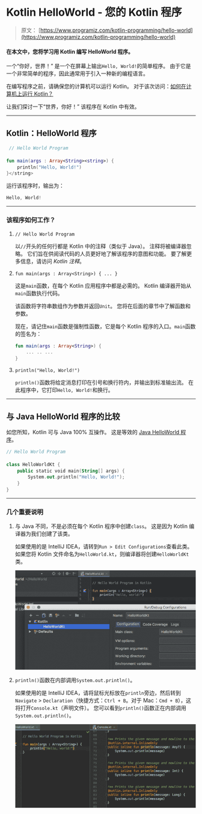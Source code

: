# Kotlin HelloWorld - 您的 Kotlin 程序

> 原文： [https://www.programiz.com/kotlin-programming/hello-world](https://www.programiz.com/kotlin-programming/hello-world)

#### 在本文中，您将学习用 Kotlin 编写 HelloWorld 程序。

一个“你好，世界！” 是一个在屏幕上输出`Hello, World!`的简单程序。 由于它是一个非常简单的程序，因此通常用于引入一种新的编程语言。

在编写程序之前，请确保您的计算机可以运行 Kotlin。 对于该次访问：[如何在计算机上运行 Kotlin？](/kotlin#run-kotlin)

让我们探讨一下“世界，你好！” 该程序在 Kotlin 中有效。

* * *

## Kotlin：HelloWorld 程序

```kt
 // Hello World Program

fun main(args : Array<String><string>) {
    println("Hello, World!")
}</string>
```

运行该程序时，输出为：

```kt
Hello, World!

```

* * *

### 该程序如何工作？

1.  `// Hello World Program`

    以`//`开头的任何行都是 Kotlin 中的注释（类似于 Java）。 注释将被编译器忽略。 它们旨在供阅读代码的人员更好地了解该程序的意图和功能。 要了解更多信息，请访问 *Kotlin 注释*。
2.  `fun main(args : Array<String>) { ... }`

    这是`main`函数，在每个 Kotlin 应用程序中都是必需的。 Kotlin 编译器开始从`main`函数执行代码。

    该函数将字符串数组作为参数并返回`Unit`。 您将在后面的章节中了解函数和参数。

    现在，请记住`main`函数是强制性函数，它是每个 Kotlin 程序的入口。`main`函数的签名为：

    ```kt
    fun main(args : Array<String>) {
        ... .. ...
    }
    ```

3.  `println("Hello, World!")`

    `println()`函数将给定消息打印在引号和换行符内，并输出到标准输出流。 在此程序中，它打印`Hello, World!`和换行。

* * *

## 与 Java HelloWorld 程序的比较

如您所知，Kotlin 可与 Java 100% 互操作。 这是等效的 [Java HelloWorld 程序](/java-programming/hello-world "Java Hello World")。

```kt
// Hello World Program

class HelloWorldKt {
    public static void main(String[] args) {
        System.out.println("Hello, World!"); 
    }
}
```

* * *

### 几个重要说明

1.  与 Java 不同，不是必须在每个 Kotlin 程序中创建`class`。 这是因为 Kotlin 编译器为我们创建了该类。

    如果使用的是 IntelliJ IDEA，请转到`Run > Edit Configurations`查看此类。 如果您将 Kotlin 文件命名为`HelloWorld.kt`，则编译器将创建`HelloWorldKt`类。

    ![Kotlin compiler creates class automatically](img/000b1127dc181ed9170e7e7c01d30c3c.png)
2.  `println()`函数在内部调用`System.out.println()`。

    如果使用的是 IntelliJ IDEA，请将鼠标光标放在`println`旁边，然后转到`Navigate` > `Declaration`（快捷方式：`Ctrl + B`。对于 Mac：`Cmd + B`），这将打开`Console.kt`（声明文件）。 您可以看到`println()`函数正在内部调用`System.out.println()`。

    ![console.kt declaration file in Kotlin](img/1b625c92f5ac093c8f5598f52c44067a.png)
